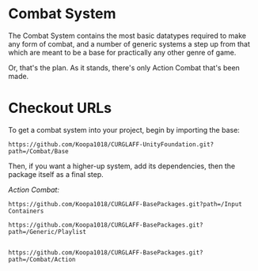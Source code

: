 # Combat System
The Combat System contains the most basic datatypes required to make any form of combat, and a number of generic systems a step up from that which are meant to be a base for practically any other genre of game.

Or, that's the plan. As it stands, there's only Action Combat that's been made.

# Checkout URLs
To get a combat system into your project, begin by importing the base:
```
https://github.com/Koopa1018/CURGLAFF-UnityFoundation.git?path=/Combat/Base
```

Then, if you want a higher-up system, add its dependencies, then the package itself as a final step.

*Action Combat:*
```
https://github.com/Koopa1018/CURGLAFF-BasePackages.git?path=/Input Containers

https://github.com/Koopa1018/CURGLAFF-BasePackages.git?path=/Generic/Playlist


https://github.com/Koopa1018/CURGLAFF-BasePackages.git?path=/Combat/Action

```